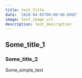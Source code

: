 ```yaml
---
title: test_title
date: '2020-04-05T00:00:00.000Z'
image: test_image_url
description: test_description
---
```


## Some_title_1

### Some_title_2

Some_simple_text
